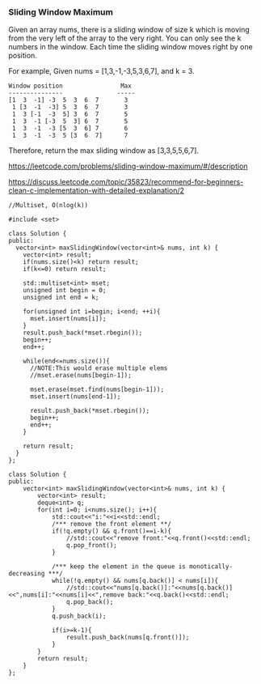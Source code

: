 ### Sliding Window Maximum

Given an array nums, there is a sliding window of size k which is moving from the very left of the array to the very right. You can only see the k numbers in the window. Each time the sliding window moves right by one position.

For example,
Given nums = [1,3,-1,-3,5,3,6,7], and k = 3.

```
Window position                Max
---------------               -----
[1  3  -1] -3  5  3  6  7       3
 1 [3  -1  -3] 5  3  6  7       3
 1  3 [-1  -3  5] 3  6  7       5
 1  3  -1 [-3  5  3] 6  7       5
 1  3  -1  -3 [5  3  6] 7       6
 1  3  -1  -3  5 [3  6  7]      7
```

Therefore, return the max sliding window as [3,3,5,5,6,7].

https://leetcode.com/problems/sliding-window-maximum/#/description

https://discuss.leetcode.com/topic/35823/recommend-for-beginners-clean-c-implementation-with-detailed-explanation/2


```
//Multiset, O(nlog(k))

#include <set>

class Solution {
public:
  vector<int> maxSlidingWindow(vector<int>& nums, int k) {
    vector<int> result;
    if(nums.size()<k) return result;
    if(k<=0) return result;

    std::multiset<int> mset;
    unsigned int begin = 0;
    unsigned int end = k;

    for(unsigned int i=begin; i<end; ++i){
      mset.insert(nums[i]);
    }
    result.push_back(*mset.rbegin());
    begin++;
    end++;

    while(end<=nums.size()){
      //NOTE:This would erase multiple elems
      //mset.erase(nums[begin-1]);
      
      mset.erase(mset.find(nums[begin-1]));
      mset.insert(nums[end-1]);

      result.push_back(*mset.rbegin());
      begin++;
      end++;
    }

    return result;
  }
};
```

```
class Solution {
public:
    vector<int> maxSlidingWindow(vector<int>& nums, int k) {
        vector<int> result;
        deque<int> q;
        for(int i=0; i<nums.size(); i++){
            std::cout<<"i:"<<i<<std::endl;
            /*** remove the front element **/
            if(!q.empty() && q.front()==i-k){
                //std::cout<<"remove front:"<<q.front()<<std::endl;
                q.pop_front();
            }
            
            /*** keep the element in the queue is monotically-decreasing ***/
            while(!q.empty() && nums[q.back()] < nums[i]){
                //std::cout<<"nums[q.back()]:"<<nums[q.back()]<<",nums[i]:"<<nums[i]<<",remove back:"<<q.back()<<std::endl;
                q.pop_back();
            }
            q.push_back(i);
            
            if(i>=k-1){
                result.push_back(nums[q.front()]);
            }
        }
        return result;
    }
};
```
